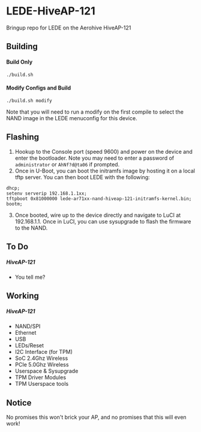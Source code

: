 # LEDE-HiveAP-121

Bringup repo for LEDE on the Aerohive HiveAP-121

Building
-----
#### Build Only
`./build.sh`

#### Modify Configs and Build
`./build.sh modify`

Note that you will need to run a modify on the first compile to select the NAND image in the LEDE menuconfig for this device.

Flashing
-----
  1. Hookup to the Console port (speed 9600) and power on the device and enter the bootloader. Note you may need to enter a password of `administrator` or `AhNf?d@ta06` if prompted.
  2. Once in U-Boot, you can boot the initramfs image by hosting it on a local tftp server. You can then boot LEDE with the following:

  ```
  dhcp;
  setenv serverip 192.168.1.1xx;
  tftpboot 0x81000000 lede-ar71xx-nand-hiveap-121-initramfs-kernel.bin;
  bootm;
  ```

  3. Once booted, wire up to the device directly and navigate to LuCI at 192.168.1.1. Once in LuCI, you can use sysupgrade to flash the firmware to the NAND.

To Do
-----
##### HiveAP-121
  * You tell me?

Working
-----
##### HiveAP-121
  * NAND/SPI
  * Ethernet
  * USB
  * LEDs/Reset
  * I2C Interface (for TPM)
  * SoC 2.4Ghz Wireless
  * PCIe 5.0Ghz Wireless
  * Userspace & Sysupgrade
  * TPM Driver Modules
  * TPM Userspace tools

Notice
------
No promises this won't brick your AP, and no promises that this will even work!
